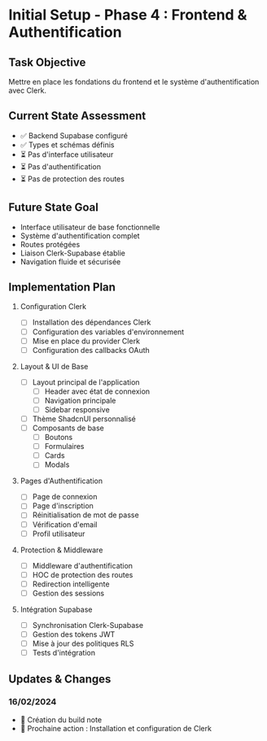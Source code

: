# Initial Setup - Phase 4 : Frontend & Authentification

## Task Objective

Mettre en place les fondations du frontend et le système d'authentification avec Clerk.

## Current State Assessment

- ✅ Backend Supabase configuré
- ✅ Types et schémas définis
- ⏳ Pas d'interface utilisateur
- ⏳ Pas d'authentification
- ⏳ Pas de protection des routes

## Future State Goal

- Interface utilisateur de base fonctionnelle
- Système d'authentification complet
- Routes protégées
- Liaison Clerk-Supabase établie
- Navigation fluide et sécurisée

## Implementation Plan

1. Configuration Clerk

   - [ ] Installation des dépendances Clerk
   - [ ] Configuration des variables d'environnement
   - [ ] Mise en place du provider Clerk
   - [ ] Configuration des callbacks OAuth

2. Layout & UI de Base

   - [ ] Layout principal de l'application
     - [ ] Header avec état de connexion
     - [ ] Navigation principale
     - [ ] Sidebar responsive
   - [ ] Thème ShadcnUI personnalisé
   - [ ] Composants de base
     - [ ] Boutons
     - [ ] Formulaires
     - [ ] Cards
     - [ ] Modals

3. Pages d'Authentification

   - [ ] Page de connexion
   - [ ] Page d'inscription
   - [ ] Réinitialisation de mot de passe
   - [ ] Vérification d'email
   - [ ] Profil utilisateur

4. Protection & Middleware

   - [ ] Middleware d'authentification
   - [ ] HOC de protection des routes
   - [ ] Redirection intelligente
   - [ ] Gestion des sessions

5. Intégration Supabase

   - [ ] Synchronisation Clerk-Supabase
   - [ ] Gestion des tokens JWT
   - [ ] Mise à jour des politiques RLS
   - [ ] Tests d'intégration

## Updates & Changes

### 16/02/2024

- 📝 Création du build note
- 🎯 Prochaine action : Installation et configuration de Clerk
